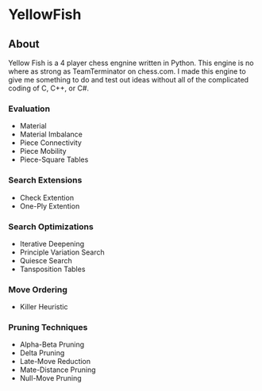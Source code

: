 # YellowFish
## About
Yellow Fish is a 4 player chess engnine written in Python. This engine is no where as strong as TeamTerminator on chess.com. I made this engine to give me something to do and test out ideas without all of the complicated coding of C, C++, or C#.

### Evaluation
- Material
- Material Imbalance
- Piece Connectivity
- Piece Mobility
- Piece-Square Tables

### Search Extensions
- Check Extention
- One-Ply Extention

### Search Optimizations
- Iterative Deepening
- Principle Variation Search
- Quiesce Search
- Tansposition Tables

### Move Ordering
- Killer Heuristic

### Pruning Techniques
- Alpha-Beta Pruning
- Delta Pruning
- Late-Move Reduction
- Mate-Distance Pruning
- Null-Move Pruning
